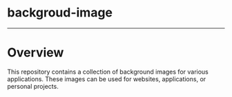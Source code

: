 # backgroud-image

---

# Overview

This repository contains a collection of background images for various applications. These images can be used for websites, applications, or personal projects.
